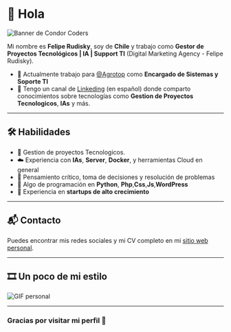 # 👋 Hola

![Banner de Condor Coders](banner-github-condor-coders.png)


Mi nombre es **Felipe Rudisky**, soy de **Chile** y trabajo como **Gestor de Proyectos Tecnológicos | IA | Support TI** (Digital Marketing Agency - Felipe Rudisky).

- 🔧 Actualmente trabajo para [@Agrotop](https://empresasagrotop.cl) como **Encargado de Sistemas y Soporte TI**
- 🎥 Tengo un canal de [Linkeding](https://www.linkedin.com/in/felipe-andrés-rudisky-rudisky-8b121255/) (en español) donde comparto conocimientos sobre tecnologías como **Gestion de Proyectos Tecnologicos**, **IAs** y más.

---

## 🛠️ Habilidades

- 🚀 Gestion de proyectos Tecnologicos.
- ☁️ Experiencia con **IAs**, **Server**, **Docker**, y herramientas Cloud en general
- 🧠 Pensamiento crítico, toma de decisiones y resolución de problemas
- 🐍 Algo de programación en **Python**, **Php**,**Css**,**Js**,**WordPress**
- 🌱 Experiencia en **startups de alto crecimiento**

---

## 📬 Contacto

Puedes encontrar mis redes sociales y mi CV completo en mi [sitio web personal](#).

---

## 🎞️ Un poco de mi estilo

![GIF personal](#)
<!-- Reemplaza el enlace con tu GIF o imagen animada si deseas -->

---

### Gracias por visitar mi perfil 🙌
